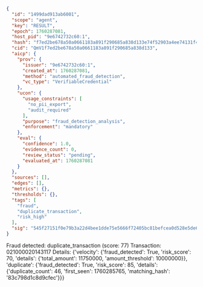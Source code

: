 ```json
{
  "id": "1499dad913ab6001",
  "scope": "agent",
  "key": "RESULT",
  "epoch": 1760287081,
  "host_pid": "9e6742732c60:1",
  "hash": "f7ed2be678a50a0661183a891f290685a838d133e74f52903a4ee74131f425ed",
  "cid": "QmV1f7ed2be678a50a0661183a891f290685a838d133",
  "aicp": {
    "prov": {
      "issuer": "9e6742732c60:1",
      "created_at": 1760287081,
      "method": "automated_fraud_detection",
      "vc_type": "VerifiableCredential"
    },
    "ucon": {
      "usage_constraints": [
        "no_pii_export",
        "audit_required"
      ],
      "purpose": "fraud_detection_analysis",
      "enforcement": "mandatory"
    },
    "eval": {
      "confidence": 1.0,
      "evidence_count": 0,
      "review_status": "pending",
      "evaluated_at": 1760287081
    }
  },
  "sources": [],
  "edges": [],
  "metrics": {},
  "thresholds": {},
  "tags": [
    "fraud",
    "duplicate_transaction",
    "risk_high"
  ],
  "sig": "545f27151f0e79b3a22d4bee1dde75e5666f72405bc81befcea0d528e5de6653"
}
```

Fraud detected: duplicate_transaction (score: 77)
Transaction: 021000020143117
Details: {'velocity': {'fraud_detected': True, 'risk_score': 70, 'details': {'total_amount': 11750000, 'amount_threshold': 10000000}}, 'duplicate': {'fraud_detected': True, 'risk_score': 85, 'details': {'duplicate_count': 46, 'first_seen': 1760285765, 'matching_hash': '83c798d1c8d9cfec'}}}